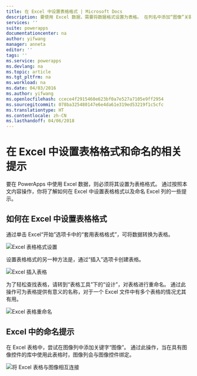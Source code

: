 ```yaml
---
title: 在 Excel 中设置表格格式 | Microsoft Docs
description: 要使用 Excel 数据，需要将数据格式设置为表格。 在列名中添加“图像”关键字
services: ''
suite: powerapps
documentationcenter: na
author: yifwang
manager: anneta
editor: ''
tags: ''
ms.service: powerapps
ms.devlang: na
ms.topic: article
ms.tgt_pltfrm: na
ms.workload: na
ms.date: 04/03/2016
ms.author: yifwang
ms.openlocfilehash: ccece4f2915460e623bf0a7e527a7105e9ff2954
ms.sourcegitcommit: 078ba325480147e6e4da61e319ed53219f1c5cfc
ms.translationtype: HT
ms.contentlocale: zh-CN
ms.lasthandoff: 04/06/2018
---
```

# <a name="format-a-table-in-excel-and-naming-tips"></a>在 Excel 中设置表格格式和命名的相关提示
要在 PowerApps 中使用 Excel 数据，则必须将其设置为表格格式。 通过按照本文内容操作，你将了解如何在 Excel 中设置表格格式以及命名 Excel 列的一些提示。

## <a name="how-to-format-a-table-in-excel"></a>如何在 Excel 中设置表格格式
通过单击 Excel“开始”选项卡中的“套用表格格式”，可将数据转换为表格。

![Excel 表格格式设置](./media/how-to-excel-tips/format-table.png)

设置表格格式的另一种方法是，通过“插入”选项卡创建表格。

![Excel 插入表格](./media/how-to-excel-tips/insert-table.png)

为了轻松查找表格，请转到“表格工具”下的“设计”，对表格进行重命名。 通过此操作可为表格提供有意义的名称，对于一个 Excel 文件中有多个表格的情况尤其有用。

![Excel 表格重命名](./media/how-to-excel-tips/rename-table.png)

## <a name="naming-tips-in-excel"></a>Excel 中的命名提示
在 Excel 表格中，尝试在图像列中添加关键字“图像”。 通过此操作，当在具有图像控件的库中使用此表格时，图像列会与图像控件绑定。

![将 Excel 表格与图像相互连接](./media/how-to-excel-tips/connect-gallery.png)
